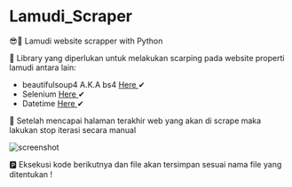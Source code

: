 # Lamudi_Scraper
😎🍕 Lamudi website scrapper with Python

🥐 Library yang diperlukan untuk melakukan scarping pada website properti lamudi antara lain:
- beautifulsoup4 A.K.A bs4 <a href="https://pypi.org/project/beautifulsoup4/"> Here </a> ✔
- Selenium <a href="https://pypi.org/project/selenium/"> Here </a> ✔
- Datetime <a href="https://pypi.org/project/datetime-selenium/"> Here </a> ✔


🛑 Setelah mencapai halaman terakhir web yang akan di scrape maka lakukan stop iterasi secara manual 

![screenshot](https://i.ibb.co/gSLXtLp/Lamudi-Scraper-web-scraping-ipynb-at-main-mikoelino-Lamudi-Scraper-Google-Chrome-13-02-2021-06-20-31.png)

🅿 Eksekusi kode berikutnya dan file akan tersimpan sesuai nama file yang ditentukan !

